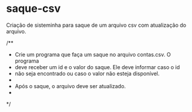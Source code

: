 # saque-csv
Criação de sisteminha para saque de um arquivo csv com atualização do arquivo.

/**
 * Crie um programa que faça um saque no arquivo contas.csv. O programa
 * deve receber um id e o valor do saque. Ele deve informar caso o id
 * não seja encontrado ou caso o valor não esteja disponível.
 * 
 * Após o saque, o arquivo deve ser atualizado.
 * 
 */
